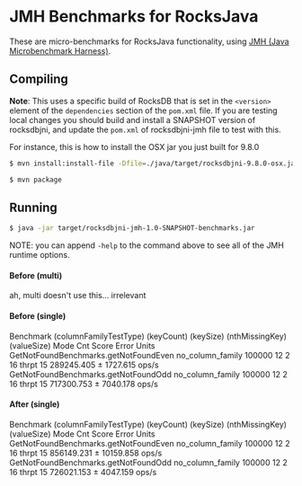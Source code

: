 # JMH Benchmarks for RocksJava

These are micro-benchmarks for RocksJava functionality, using [JMH (Java Microbenchmark Harness)](https://openjdk.java.net/projects/code-tools/jmh/).

## Compiling

**Note**: This uses a specific build of RocksDB that is set in the `<version>` element of the `dependencies` section of the `pom.xml` file. If you are testing local changes you should build and install a SNAPSHOT version of rocksdbjni, and update the `pom.xml` of rocksdbjni-jmh file to test with this.

For instance, this is how to install the OSX jar you just built for 9.8.0

```bash
$ mvn install:install-file -Dfile=./java/target/rocksdbjni-9.8.0-osx.jar -DgroupId=org.rocksdb -DartifactId=rocksdbjni -Dversion=9.8.0-SNAPSHOT -Dpackaging=jar
```

```bash
$ mvn package
```

## Running
```bash
$ java -jar target/rocksdbjni-jmh-1.0-SNAPSHOT-benchmarks.jar
```

NOTE: you can append `-help` to the command above to see all of the JMH runtime options.

#### Before (multi)

ah, multi doesn't use this... irrelevant

#### Before (single)

Benchmark                              (columnFamilyTestType)  (keyCount)  (keySize)  (nthMissingKey)  (valueSize)   Mode  Cnt       Score      Error  Units
GetNotFoundBenchmarks.getNotFoundEven        no_column_family      100000         12                2           16  thrpt   15  289245.405 ± 1727.615  ops/s
GetNotFoundBenchmarks.getNotFoundOdd         no_column_family      100000         12                2           16  thrpt   15  717300.753 ± 7040.178  ops/s

#### After (single)

Benchmark                              (columnFamilyTestType)  (keyCount)  (keySize)  (nthMissingKey)  (valueSize)   Mode  Cnt       Score       Error  Units
GetNotFoundBenchmarks.getNotFoundEven        no_column_family      100000         12                2           16  thrpt   15  856149.231 ± 10159.858  ops/s
GetNotFoundBenchmarks.getNotFoundOdd         no_column_family      100000         12                2           16  thrpt   15  726021.153 ±  4047.159  ops/s



